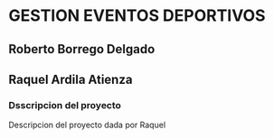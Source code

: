# GESTION EVENTOS DEPORTIVOS

## Roberto Borrego Delgado
## Raquel Ardila Atienza


### **Dsscripcion del proyecto**
Descripcion del proyecto dada por Raquel
